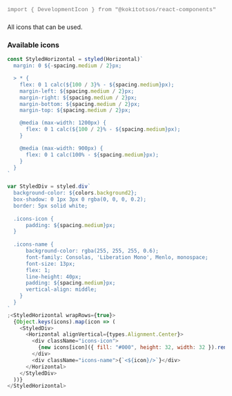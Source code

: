 <div style="color: #767676; font-family: Consolas, 'Liberation Mono', Menlo, monospace; font-size: 13px; margin-bottom: 24px;">
  import { DevelopmentIcon } from "@kokitotsos/react-components"
</div>

All icons that can be used.

### Available icons

```js
const StyledHorizontal = styled(Horizontal)`
  margin: 0 ${-spacing.medium / 2}px;

  > * {
    flex: 0 1 calc(${100 / 3}% - ${spacing.medium}px);
    margin-left: ${spacing.medium / 2}px;
    margin-right: ${spacing.medium / 2}px;
    margin-bottom: ${spacing.medium / 2}px;
    margin-top: ${spacing.medium / 2}px;

    @media (max-width: 1200px) {
      flex: 0 1 calc(${100 / 2}% - ${spacing.medium}px);
    }

    @media (max-width: 900px) {
      flex: 0 1 calc(100% - ${spacing.medium}px);
    }
  }
`

var StyledDiv = styled.div`
  background-color: ${colors.background2};
  box-shadow: 0 1px 3px 0 rgba(0, 0, 0, 0.2);
  border: 5px solid white;
  
  .icons-icon {
      padding: ${spacing.medium}px;
  }
  
  .icons-name {
      background-color: rgba(255, 255, 255, 0.6);
      font-family: Consolas, 'Liberation Mono', Menlo, monospace;
      font-size: 13px;
      flex: 1;
      line-height: 40px;
      padding: ${spacing.medium}px;
      vertical-align: middle;
    }
  }
`
;<StyledHorizontal wrapRows={true}>
  {Object.keys(icons).map(icon => (
    <StyledDiv>
      <Horizontal alignVertical={types.Alignment.Center}>
        <div className="icons-icon">
          {new icons[icon]({ fill: "#000", height: 32, width: 32 }).render()}
        </div>
        <div className="icons-name">{`<${icon}/>`}</div>
      </Horizontal>
    </StyledDiv>
  ))}
</StyledHorizontal>
```
